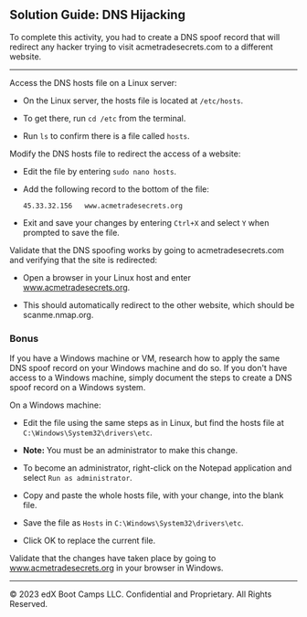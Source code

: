 
## Solution Guide: DNS Hijacking 

To complete this activity, you had to create a DNS spoof record that will redirect any hacker trying to visit acmetradesecrets.com to a different website.

--- 

Access the DNS hosts file on a Linux server:

- On the Linux server, the hosts file is located at `/etc/hosts`.

- To get there, run `cd /etc` from the terminal.

- Run `ls` to confirm there is a file called `hosts`.

Modify the DNS hosts file to redirect the access of a website:

- Edit the file by entering `sudo nano hosts`.

- Add the following record to the bottom of the file:

    `45.33.32.156   www.acmetradesecrets.org`

- Exit and save your changes by entering `Ctrl+X` and select `Y` when prompted to save the file.

Validate that the DNS spoofing works by going to acmetradesecrets.com and verifying that the site is redirected:


- Open a browser in your Linux host and enter www.acmetradesecrets.org.

- This should automatically redirect to the other website, which should be scanme.nmap.org.

### Bonus

If you have a Windows machine or VM, research how to apply the same DNS spoof record on your Windows machine and do so. If you don't have access to a Windows machine, simply document the steps to create a DNS spoof record on a Windows system.
 
On a Windows machine:

- Edit the file using the same steps as in Linux, but find the hosts file at
`C:\Windows\System32\drivers\etc`. 

- **Note:** You must be an administrator to make this change. 

- To become an administrator, right-click on the Notepad application and select `Run as administrator`.

- Copy and paste the whole hosts file, with your change, into the blank file.

- Save the file as `Hosts` in `C:\Windows\System32\drivers\etc`.

 - Click OK to replace the current file.

Validate that the changes have taken place by going to www.acmetradesecrets.org in your browser in Windows.

---
© 2023 edX Boot Camps LLC. Confidential and Proprietary. All Rights Reserved.

